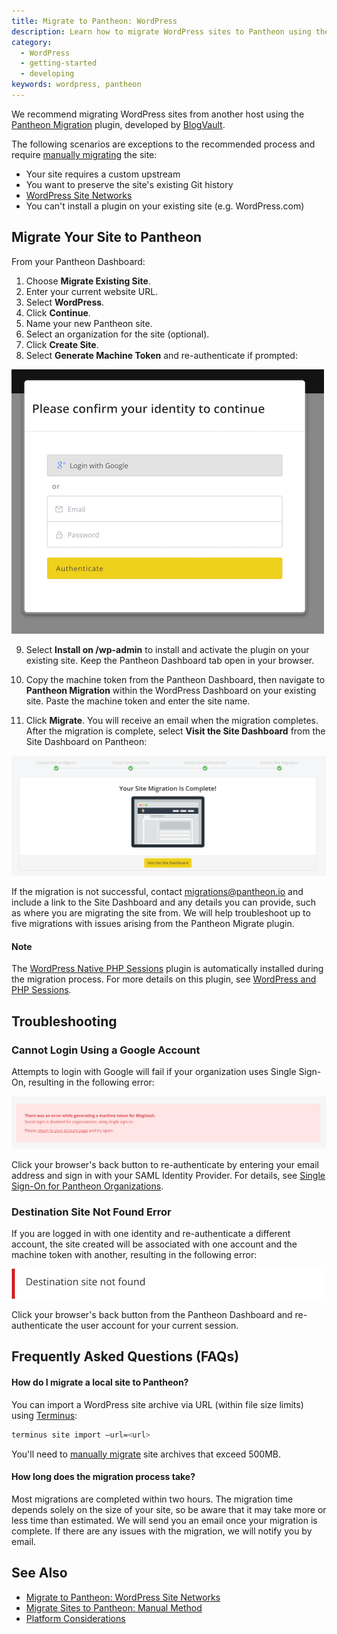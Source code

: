 ```yaml
---
title: Migrate to Pantheon: WordPress
description: Learn how to migrate WordPress sites to Pantheon using the Pantheon Migration plugin from BlogVault.
category:
  - WordPress
  - getting-started
  - developing
keywords: wordpress, pantheon
---
```

We recommend migrating WordPress sites from another host using the [Pantheon Migration](https://wordpress.org/plugins/bv-pantheon-migration/) plugin, developed by [BlogVault](https://blogvault.net/).

The following scenarios are exceptions to the recommended process and require [manually migrating](/docs/migrate-manual) the site:

- Your site requires a custom upstream
- You want to preserve the site's existing Git history
- [WordPress Site Networks](/docs/migrate-wordpress-site-networks)
- You can't install a plugin on your existing site (e.g. WordPress.com)

## Migrate Your Site to Pantheon

From your Pantheon Dashboard:

1. Choose **Migrate Existing Site**.
2. Enter your current website URL.
3. Select **WordPress**.
4. Click **Continue**.
5. Name your new Pantheon site.
6. Select an organization for the site (optional).
7. Click **Create Site**.
8. Select **Generate Machine Token** and re-authenticate if prompted:

 ![Authentication BlogVault migration](/source/docs/assets/images/migration-authentication-prompt.png)

9. Select **Install on /wp-admin** to install and activate the plugin on your existing site. Keep the Pantheon Dashboard tab open in your browser.

10. Copy the machine token from the Pantheon Dashboard, then navigate to **Pantheon Migration** within the WordPress Dashboard on your existing site. Paste the machine token and enter the site name.

11. Click **Migrate**. You will receive an email when the migration completes. After the migration is complete, select **Visit the Site Dashboard** from the Site Dashboard on Pantheon:

 ![Successful Migration BlogVault](/source/docs/assets/images/successful-site-migration-complete-blogvault.png)

If the migration is not successful, contact <migrations@pantheon.io> and include a link to the Site Dashboard and any details you can provide, such as where you are migrating the site from. We will help troubleshoot up to five migrations with issues arising from the Pantheon Migrate plugin.

<div class="alert alert-info" role="alert">
<h4>Note</h4>  
The <a href="https://wordpress.org/plugins/wp-native-php-sessions/">WordPress Native PHP Sessions</a> plugin is automatically installed during the migration process. For more details on this plugin, see <a href="/docs/wordpress-sessions/">WordPress and PHP Sessions</a>.
</div>

## Troubleshooting
### Cannot Login Using a Google Account
Attempts to login with Google will fail if your organization uses Single Sign-On, resulting in the following error:

![Migration Authentication Error](/source/docs/assets/images/migration-authentication-error.png)

Click your browser's back button to re-authenticate by entering your email address and sign in with your SAML Identity Provider. For details, see [Single Sign-On for Pantheon Organizations](/docs/sso-organizations/).

### Destination Site Not Found Error
If you are logged in with one identity and re-authenticate a different account, the site created will be associated with one account and the machine token with another, resulting in the following error:

![Destination site not found](/source/docs/assets/images/bv-destination-not-found-error.png)

Click your browser's back button from the Pantheon Dashboard and re-authenticate the user account for your current session.

## Frequently Asked Questions (FAQs)

#### How do I migrate a local site to Pantheon?
You can import a WordPress site archive via URL (within file size limits) using [Terminus](/docs/terminus):

```bash
terminus site import —url=<url>
```

You'll need to [manually migrate](/docs/migrate-manual) site archives that exceed 500MB.

#### How long does the migration process take?

Most migrations are completed within two hours. The migration time depends solely on the size of your site, so be aware that it may take more or less time than estimated. We will send you an email once your migration is complete. If there are any issues with the migration, we will notify you by email.

## See Also

- [Migrate to Pantheon: WordPress Site Networks](/docs/migrate-wordpress-site-networks)
- [Migrate Sites to Pantheon: Manual Method](/docs/migrate-manual)
- [Platform Considerations](/docs/platform-considerations)
